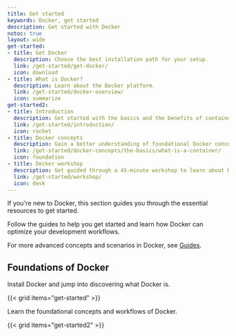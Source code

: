 ```yaml
---
title: Get started
keywords: Docker, get started
description: Get started with Docker
notoc: true
layout: wide
get-started:
- title: Get Docker
  description: Choose the best installation path for your setup.
  link: /get-started/get-docker/
  icon: download
- title: What is Docker?
  description: Learn about the Docker platform.
  link: /get-started/docker-overview/
  icon: summarize
get-started2:
- title: Introduction
  description: Get started with the basics and the benefits of containerizing your applications.
  link: /get-started/introduction/
  icon: rocket
- title: Docker concepts
  description: Gain a better understanding of foundational Docker concepts.
  link: /get-started/docker-concepts/the-basics/what-is-a-container/
  icon: foundation
- title: Docker workshop
  description: Get guided through a 45-minute workshop to learn about Docker.
  link: /get-started/workshop/
  icon: desk
---
```


If you're new to Docker, this section guides you through the essential resources to get started.

Follow the guides to help you get started and learn how Docker can optimize your development workflows. 

For more advanced concepts and scenarios in Docker, see [Guides](/guides/).

## Foundations of Docker

Install Docker and jump into discovering what Docker is. 

{{< grid items="get-started" >}}

Learn the foundational concepts and workflows of Docker.

{{< grid items="get-started2" >}}
